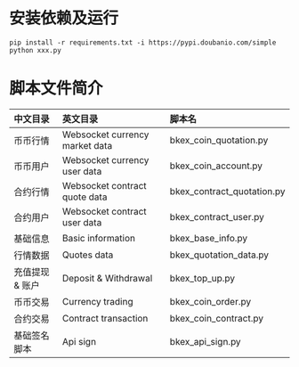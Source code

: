 # 安装依赖及运行
```shell
pip install -r requirements.txt -i https://pypi.doubanio.com/simple
python xxx.py
```


# 脚本文件简介


|中文目录|英文目录|脚本名|
|:---|:---|:---|
|  币币行情  |Websocket currency market data|bkex\_coin_quotation.py|
|  币币用户  |Websocket currency user data|bkex\_coin_account.py|
|  合约行情  |Websocket contract quote data|bkex\_contract_quotation.py|
|  合约用户  |Websocket contract user data|bkex\_contract_user.py|
|  基础信息  |Basic information|bkex\_base_info.py|
|  行情数据  |Quotes data|bkex\_quotation_data.py|
|  充值提现 & 账户 |Deposit & Withdrawal|bkex\_top_up.py|
|  币币交易  |Currency trading|bkex\_coin_order.py|
|  合约交易  |Contract transaction|bkex\_coin_contract.py|
|  基础签名脚本  |Api sign|bkex\_api_sign.py|

